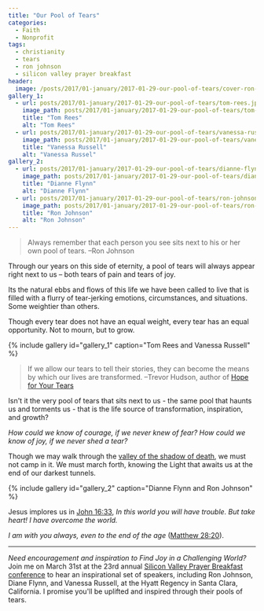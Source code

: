 ```yaml
---
title: "Our Pool of Tears"
categories:
  - Faith
  - Nonprofit
tags:
  - christianity
  - tears
  - ron johnson
  - silicon valley prayer breakfast
header:
  image: /posts/2017/01-january/2017-01-29-our-pool-of-tears/cover-ron-johnson.jpg
gallery_1:
  - url: posts/2017/01-january/2017-01-29-our-pool-of-tears/tom-rees.jpg
    image_path: posts/2017/01-january/2017-01-29-our-pool-of-tears/tom-rees.jpg
    title: "Tom Rees"
    alt: "Tom Rees"
  - url: posts/2017/01-january/2017-01-29-our-pool-of-tears/vanessa-russell.jpg
    image_path: posts/2017/01-january/2017-01-29-our-pool-of-tears/vanessa-russell.jpg
    title: "Vanessa Russell"
    alt: "Vanessa Russel"
gallery_2:
  - url: posts/2017/01-january/2017-01-29-our-pool-of-tears/dianne-flynn.jpg
    image_path: posts/2017/01-january/2017-01-29-our-pool-of-tears/dianne-flynn.jpg
    title: "Dianne Flynn"
    alt: "Dianne Flynn"
  - url: posts/2017/01-january/2017-01-29-our-pool-of-tears/ron-johnson.jpg
    image_path: posts/2017/01-january/2017-01-29-our-pool-of-tears/ron-johnson.jpg
    title: "Ron Johnson"
    alt: "Ron Johnson"
---
```


> Always remember that each person you see sits next to his or her own pool of tears. –Ron Johnson

Through our years on this side of eternity, a pool of tears will always appear right next to us – both tears of pain and tears of joy.

Its the natural ebbs and flows of this life we have been called to live that is filled with a flurry of tear-jerking emotions, circumstances, and situations. Some weightier than others.

Though every tear does not have an equal weight, every tear has an equal opportunity. Not to mourn, but to grow.

{% include gallery id="gallery_1" caption="Tom Rees and Vanessa Russell" %}

> If we allow our tears to tell their stories, they can become the means by which our lives are transformed. –Trevor Hudson, author of [Hope for Your Tears](http://a.co/eiBzb2c )

Isn't it the very pool of tears that sits next to us - the same pool that haunts us and torments us - that is the life source of transformation, inspiration, and growth?

*How could we know of courage, if we never knew of fear? How could we know of joy, if we never shed a tear?*

Though we may walk through the [valley of the shadow of death](https://www.biblegateway.com/passage/?search=Psalm%2023), we must not camp in it. We must march forth, knowing the Light that awaits us at the end of our darkest tunnels.

{% include gallery id="gallery_2" caption="Dianne Flynn and Ron Johnson" %}

Jesus implores us in [John 16:33](https://www.biblegateway.com/passage/?search=John+16:33), *In this world you will have trouble. But take heart! I have overcome the world.*

*I am with you always, even to the end of the age* ([Matthew 28:20](https://www.biblegateway.com/passage/?search=Matthew%2028:19-20&version=NIV)).

<hr/>

*Need encouragement and inspiration to Find Joy in a Challenging World?* Join me on March 31st at the 23rd annual [Silicon Valley Prayer Breakfast conference](http://www.svpb.net/annual-breakfasts.html) to hear an inspirational set of speakers, including Ron Johnson, Diane Flynn, and Vanessa Russell, at the Hyatt Regency in Santa Clara, California. I promise you'll be uplifted and inspired through their pools of tears.
